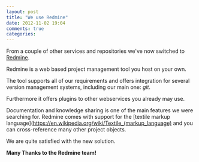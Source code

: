 ```yaml
---
layout: post
title: "We use Redmine"
date: 2012-11-02 19:04
comments: true
categories: 
---
```

From a couple of other services and repositories we've now switched to
[Redmine](http://www.redmine.org).

Redmine is a web based project management tool you host on your own.

The tool supports all of our requirements and offers integration 
for several version management systems, including our main one: *git*. 

Furthermore it offers plugins to other webservices you already may use.

Documentation and knowledge sharing is one of the main features we were
searching for. Redmine comes with support for the [textile markup language](https://en.wikipedia.org/wiki/Textile_(markup_language) and you can cross-reference many other project objects.

We are quite satisfied with the new solution.

**Many Thanks to the Redmine team!**

